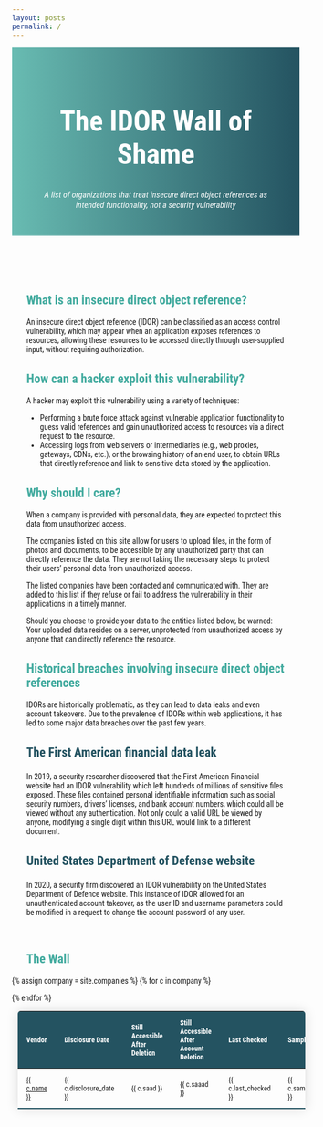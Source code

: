 ```yaml
---
layout: posts
permalink: /
---
```


  <style>
      body {margin: 0;font-family:'Roboto Condensed';}
      
      header {background-image: linear-gradient(to right, rgba(67,171,159,0.8), rgba(36,83,97,1)); padding: 30px; text-align: center; font-size: 25px; color: white;}
      
      h2 {
        color: rgba(67,171,159,1);
      }

      h3 {
        color:  rgba(36,83,97,1)
      }

      #contentPara, #contentList {margin-left: 5%; margin-right:5%;}
      #contentHeader {margin-left: 5%; margin-right:5%;font-size:22px}
      #subHeader {font-style:italic;font-size:15px;}
      #contentSubHeader {margin-left: 15%; margin-right:15%;font-size:18px}
      #contentSubPara {margin-left: 15%; margin-right:15%;}
       
      .content {
        padding: 0 18px;
        background-color: white;
        max-height: 0;
        overflow: hidden;
        transition: max-height 0.2s ease-out;
      }
      
      .collapsible:after {
        content: '\02795'; /* Unicode character for "plus" sign (+) */
        font-size: 13px;
        color: white;
        float: right;
        margin-left: 5px;
      }

      .active:after {
        content: "\2796"; /* Unicode character for "minus" sign (-) */
      }

       .content-table {
        border-collapse: collapse;
        margin: 15px 15px 10px 10px;
        font-size: 0.9em;
        min-width: 400px;
        border-radius: 5px 5px 0 0;
        overflow: hidden;
        box-shadow: 0 0 20px rgba(0, 0, 0, 0.15);
      }


      .content-table thead tr {
        background-color: #245361;
        color: #ffffff;
        text-align: left;
        font-weight: bold;
      }

      .content-table th,
      .content-table td {
        padding: 12px 15px;
      }

      .content-table tbody tr {
        border-bottom: 1px solid #dddddd;
      }

      .content-table tbody tr:nth-of-type(even) {
        background-color: #f3f3f3;
      }

      .content-table tbody tr:last-of-type {
        border-bottom: 2px solid #245361;
      }

      .content-table tbody tr.active-row {
        font-weight: bold;
        color: #245361;
      }

      /* Tooltip container */
.tooltip {
  position: relative;
  display: inline-block;
  border-bottom: 1px dotted black; /* If you want dots under the hoverable text */
}

/* Tooltip text */
.tooltip .tooltiptext {
  visibility: hidden;
  width: 120px;
  background-color: black;
  color: #fff;
  text-align: center;
  padding: 5px 0;
  border-radius: 6px;
 
  /* Position the tooltip text - see examples below! */
  position: absolute;
  z-index: 1;
}

/* Show the tooltip text when you mouse over the tooltip container */
.tooltip:hover .tooltiptext {
  visibility: visible;
}
}
  </style>

<header>

  <h1>The IDOR Wall of Shame</h1>
  <p id="subHeader">A list of organizations that treat insecure direct object references as intended functionality, not a security vulnerability</p>
</header>

<summary>
<h2 id="contentHeader">What is an insecure direct object reference?</h2>
</summary> 
<p id="contentPara">An insecure direct object reference (IDOR) can be classified as an access control vulnerability, which may appear when an application exposes references to resources, allowing these resources to be accessed directly through user-supplied input, without requiring authorization.</p>

<summary>
<h2 id="contentHeader">How can a hacker exploit this vulnerability?</h2>
</summary>
<p id="contentPara">A hacker may exploit this vulnerability using a variety of techniques:</p>

<ul id="contentList">
<li>Performing a brute force attack against vulnerable application functionality to guess valid references and gain unauthorized access to resources via a direct request to the resource.</li>
<li>Accessing logs from web servers or intermediaries (e.g., web proxies, gateways, CDNs, etc.), or the browsing history of an end user, to obtain URLs that directly reference and link to sensitive data stored by the application.</li></ul>

<summary>
<h2 id="contentHeader">Why should I care?</h2>
</summary>
<p id="contentPara">When a company is provided with personal data, they are expected to protect this data from unauthorized access.</p>

<p id="contentPara">The companies listed on this site allow for users to upload files, in the form of photos and documents, to be accessible by any unauthorized party that can directly reference the data. They are not taking the necessary steps to protect their users’ personal data from unauthorized access.</p>

<p id="contentPara">The listed companies have been contacted and communicated with. They are added to this list if they refuse or fail to address the vulnerability in their applications in a timely manner.</p>

<p id="contentPara">Should you choose to provide your data to the entities listed below, be warned: Your uploaded data resides on a server, unprotected from unauthorized access by anyone that can directly reference the resource.</p>

<summary>
<h2 id="contentHeader">Historical breaches involving insecure direct object references</h2>
</summary>
<p id="contentPara">IDORs are historically problematic, as they can lead to data leaks and even account takeovers. Due to the prevalence of IDORs within web applications, it has led to some major data breaches over the past few years.</p>

<summary>
<h3 id="contentHeader">The First American financial data leak</h3>
</summary>
<summary>
<p id="contentPara">In 2019, a security researcher discovered that the First American Financial website had an IDOR vulnerability which left hundreds of millions of sensitive files exposed. These files contained personal identifiable information such as social security numbers, drivers’ licenses, and bank account numbers, which could all be viewed without any authentication. Not only could a valid URL be viewed by anyone, modifying a single digit within this URL would link to a different document.</p>
</summary>

<summary>
<h3 id="contentHeader">United States Department of Defense website</h3>
</summary>

<summary>
<p id="contentPara">In 2020, a security firm discovered an IDOR vulnerability on the United States Department of Defence website. This instance of IDOR allowed for an unauthenticated account takeover, as the user ID and username parameters could be modified in a request to change the account password of any user.</p>
</summary>

<br>

<h2 id="contentHeader">The Wall</h2>

<table class="content-table">
  <thead>
    <tr>
      <th>Vendor</th>
      <th>Disclosure Date</th>
      <th>Still Accessible After Deletion</th>
      <th>Still Accessible After Account Deletion</th>
      <th>Last Checked</th>
      <th>Sample URL</th>
      <th>Data Type</th>
    </tr>
  </thead>
  <tbody>

{% assign company = site.companies %}
{% for c in company %}
    <tr>
      <td markdown="span"><a href="{{ c.company_url }}">{{ c.name }}</a></td>
      <td markdown="span">{{ c.disclosure_date }}</td>
      <td markdown="span">{{ c.saad }}</td>
      <td markdown="span">{{ c.saaad }}</td>
      <td markdown="span">{{ c.last_checked }}</td>
      <td markdown="span">{{ c.sample_url }}</td>
      <td markdown="span">{{ c.data_type }}</td>
    </tr>
{% endfor %}

  </tbody>
</table>

